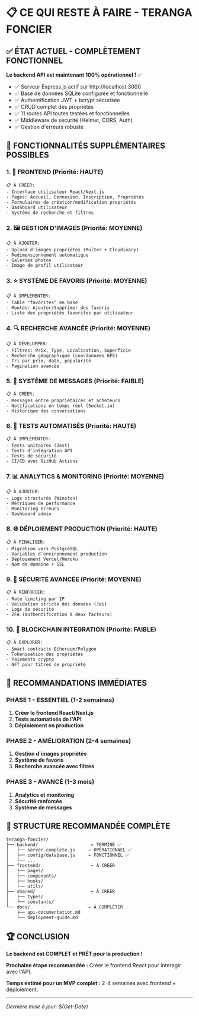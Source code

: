 # 📋 CE QUI RESTE À FAIRE - TERANGA FONCIER

## ✅ ÉTAT ACTUEL - COMPLÈTEMENT FONCTIONNEL

**Le backend API est maintenant 100% opérationnel !** ✅

- ✅ Serveur Express.js actif sur http://localhost:3000
- ✅ Base de données SQLite configurée et fonctionnelle
- ✅ Authentification JWT + bcrypt sécurisée
- ✅ CRUD complet des propriétés
- ✅ 11 routes API toutes testées et fonctionnelles
- ✅ Middleware de sécurité (Helmet, CORS, Auth)
- ✅ Gestion d'erreurs robuste

## 🚀 FONCTIONNALITÉS SUPPLÉMENTAIRES POSSIBLES

### 1. 📱 **FRONTEND (Priorité: HAUTE)**
```
📋 À CRÉER:
- Interface utilisateur React/Next.js
- Pages: Accueil, Connexion, Inscription, Propriétés
- Formulaires de création/modification propriétés
- Dashboard utilisateur
- Système de recherche et filtres
```

### 2. 🖼️ **GESTION D'IMAGES (Priorité: MOYENNE)**
```
📋 À AJOUTER:
- Upload d'images propriétés (Multer + Cloudinary)
- Redimensionnement automatique
- Galeries photos
- Image de profil utilisateur
```

### 3. ⭐ **SYSTÈME DE FAVORIS (Priorité: MOYENNE)**
```
📋 À IMPLÉMENTER:
- Table "favorites" en base
- Routes: Ajouter/Supprimer des favoris
- Liste des propriétés favorites par utilisateur
```

### 4. 🔍 **RECHERCHE AVANCÉE (Priorité: MOYENNE)**
```
📋 À DÉVELOPPER:
- Filtres: Prix, Type, Localisation, Superficie
- Recherche géographique (coordonnées GPS)
- Tri par prix, date, popularité
- Pagination avancée
```

### 5. 💬 **SYSTÈME DE MESSAGES (Priorité: FAIBLE)**
```
📋 À CRÉER:
- Messages entre propriétaires et acheteurs
- Notifications en temps réel (Socket.io)
- Historique des conversations
```

### 6. 🧪 **TESTS AUTOMATISÉS (Priorité: HAUTE)**
```
📋 À IMPLÉMENTER:
- Tests unitaires (Jest)
- Tests d'intégration API
- Tests de sécurité
- CI/CD avec GitHub Actions
```

### 7. 📊 **ANALYTICS & MONITORING (Priorité: MOYENNE)**
```
📋 À AJOUTER:
- Logs structurés (Winston)
- Métriques de performance
- Monitoring erreurs
- Dashboard admin
```

### 8. 🌐 **DÉPLOIEMENT PRODUCTION (Priorité: HAUTE)**
```
📋 À FINALISER:
- Migration vers PostgreSQL
- Variables d'environnement production
- Déploiement Vercel/Heroku
- Nom de domaine + SSL
```

### 9. 🔐 **SÉCURITÉ AVANCÉE (Priorité: MOYENNE)**
```
📋 À RENFORCER:
- Rate limiting par IP
- Validation stricte des données (Joi)
- Logs de sécurité
- 2FA (authentification à deux facteurs)
```

### 10. 🚀 **BLOCKCHAIN INTEGRATION (Priorité: FAIBLE)**
```
📋 À EXPLORER:
- Smart contracts Ethereum/Polygon
- Tokenisation des propriétés
- Paiements crypto
- NFT pour titres de propriété
```

## 🎯 RECOMMANDATIONS IMMÉDIATES

### **PHASE 1 - ESSENTIEL (1-2 semaines)**
1. **Créer le frontend React/Next.js** 
2. **Tests automatisés de l'API**
3. **Déploiement en production**

### **PHASE 2 - AMÉLIORATION (2-4 semaines)**
1. **Gestion d'images propriétés**
2. **Système de favoris**
3. **Recherche avancée avec filtres**

### **PHASE 3 - AVANCÉ (1-3 mois)**
1. **Analytics et monitoring**
2. **Sécurité renforcée**
3. **Système de messages**

## 📁 STRUCTURE RECOMMANDÉE COMPLÈTE

```
teranga-foncier/
├── backend/                    ← TERMINÉ ✅
│   ├── server-complete.js     ← OPÉRATIONNEL ✅
│   ├── config/database.js     ← FONCTIONNEL ✅
│   └── ...
├── frontend/                   ← À CRÉER
│   ├── pages/
│   ├── components/
│   ├── hooks/
│   └── utils/
├── shared/                     ← À CRÉER
│   ├── types/
│   └── constants/
└── docs/                      ← À COMPLÉTER
    ├── api-documentation.md
    └── deployment-guide.md
```

## 🏆 CONCLUSION

**Le backend est COMPLET et PRÊT pour la production !**

**Prochaine étape recommandée :** Créer le frontend React pour interagir avec l'API.

**Temps estimé pour un MVP complet :** 2-4 semaines avec frontend + déploiement.

---
*Dernière mise à jour: $(Get-Date)*